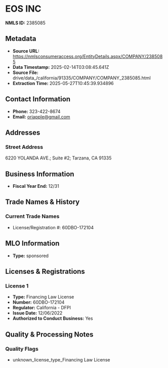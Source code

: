 # EOS INC

**NMLS ID:** 2385085

## Metadata
- **Source URL:** https://nmlsconsumeraccess.org/EntityDetails.aspx/COMPANY/2385085
- **Data Timestamp:** 2025-02-14T03:08:45.641Z
- **Source File:** drive/data_/california/91335/COMPANY/COMPANY_2385085.html
- **Extraction Time:** 2025-05-27T10:45:39.934896

## Contact Information
- **Phone:** 323-422-8674
- **Email:** oriapple@gmail.com

## Addresses
### Street Address
6220 YOLANDA AVE.; Suite #2; Tarzana, CA 91335

## Business Information
- **Fiscal Year End:** 12/31

## Trade Names & History
### Current Trade Names
- License/Registration #: 60DBO-172104

## MLO Information
- **Type:** sponsored

## Licenses & Registrations

### License 1
- **Type:** Financing Law License
- **Number:** 60DBO-172104
- **Regulator:** California - DFPI
- **Issue Date:** 12/06/2022
- **Authorized to Conduct Business:** Yes

## Quality & Processing Notes
### Quality Flags
- unknown_license_type_Financing Law License
